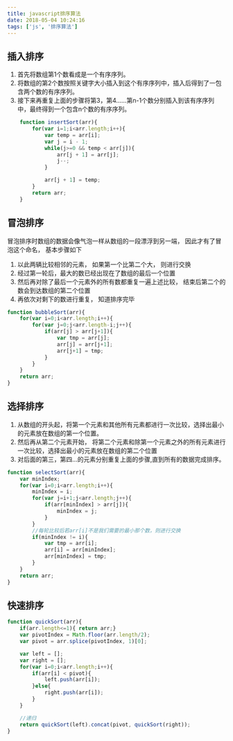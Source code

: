 ```yaml
---
title: javascript排序算法
date: 2018-05-04 10:24:16
tags: ['js', '排序算法']
---
```

## 插入排序

1. 首先将数组第1个数看成是一个有序序列。
2. 将数组的第2个数按照关键字大小插入到这个有序序列中，插入后得到了一包含两个数的有序序列。
3. 接下来再重复上面的步骤将第3，第4……第n-1个数分别插入到该有序序列中，最终得到一个包含n个数的有序序列。

<!-- more -->
```javascript
    function insertSort(arr){
        for(var i=1;i<arr.length;i++){
            var temp = arr[i];
            var j = i - 1;
            while(j>=0 && temp < arr[j]){
                arr[j + 1] = arr[j];
                j--;
            }

            arr[j + 1] = temp; 
        }
        return arr;
    }
```
## 冒泡排序
冒泡排序时数组的数据会像气泡一样从数组的一段漂浮到另一端， 因此才有了冒泡这个命名， 基本步骤如下

1. 以此两辆比较相邻的元素， 如果第一个比第二个大， 则进行交换
2. 经过第一轮后，最大的数已经出现在了数组的最后一个位置
3. 然后再对除了最后一个元素外的所有数都重复一遍上述比较， 结束后第二个的数会到达数组的第二个位置
4. 再依次对剩下的数进行重复， 知道排序完毕
```javascript
function bubbleSort(arr){
    for(var i=0;i<arr.length;i++){
        for(var j=0;j<arr.length-i;j++){
            if(arr[j] > arr[j+1]){
                var tmp = arr[j];
                arr[j] = arr[j+1];
                arr[j+1] = tmp;
            }
        }
    }
    return arr;
}
```

## 选择排序

1. 从数组的开头起，将第一个元素和其他所有元素都进行一次比较，选择出最小的元素放在数组的第一个位置。
2. 然后再从第二个元素开始， 将第二个元素和除第一个元素之外的所有元素进行一次比较，选择出最小的元素放在数组的第二个位置
3. 对后面的第三，第四...的元素分别重复上面的步骤,直到所有的数据完成排序。
```javascript
function selectSort(arr){
    var minIndex;
    for(var i=0;i<arr.length;i++){
        minIndex = i;
        for(var j=i+1;j<arr.length;j++){
            if(arr[minIndex] > arr[j]){
                minIndex = j;
            }
        }
        //每轮比较后若arr[i]不是我们需要的最小那个数，则进行交换
        if(minIndex != i){
            var tmp = arr[i];
            arr[i] = arr[minIndex];
            arr[minIndex] = tmp;
        }
    }
    return arr;
}
```

## 快速排序
```javascript
function quickSort(arr){
    if(arr.length<=1){ return arr;}
    var pivotIndex = Math.floor(arr.length/2);
    var pivot = arr.splice(pivotIndex, 1)[0];

    var left = [];
    var right = [];
    for(var i=0;i<arr.length;i++){
        if(arr[i] < pivot){
            left.push(arr[i]);
        }else{
            right.push(arr[i]);
        }
    }

    //递归
    return quickSort(left).concat(pivot, quickSort(right));
}
```